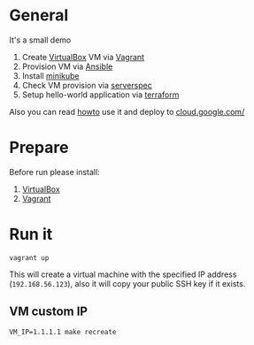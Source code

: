 # General

It's a small demo 
1. Create [VirtualBox](https://www.virtualbox.org/) VM via [Vagrant](https://www.vagrantup.com/)
2. Provision VM via [Ansible](https://www.ansible.com/)
3. Install [minikube](https://github.com/kubernetes/minikube)
4. Check VM provision via [serverspec](http://serverspec.org/)
5. Setup hello-world application via [terraform](https://www.terraform.io/)

Also you can read [howto](https://habrahabr.ru/post/340884/) use it and deploy to [cloud.google.com/](https://cloud.google.com/)

# Prepare

Before run please install:
1. [VirtualBox](https://www.virtualbox.org/wiki/Downloads)
2. [Vagrant](https://www.vagrantup.com/downloads.html)

# Run it

```
vagrant up
```

This will create a virtual machine with the specified IP address (`192.168.56.123`), also it will copy your public SSH key if it exists.

## VM custom IP

```
VM_IP=1.1.1.1 make recreate
```
